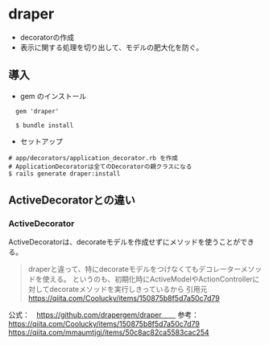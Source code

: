# draper
- decoratorの作成　　
- 表示に関する処理を切り出して、モデルの肥大化を防ぐ。
## 導入
- gem のインストール
```
  gem 'draper'
```
```
  $ bundle install
```
- セットアップ
```
# app/decorators/application_decorator.rb を作成
# ApplicationDecoratorは全てのDecoratorの親クラスになる
$ rails generate draper:install
```
## ActiveDecoratorとの違い


### ActiveDecorator
ActiveDecoratorは、decorateモデルを作成せずにメソッドを使うことができる。
>draperと違って、特にdecorateモデルをつけなくてもデコレーターメソッドを使える。
>というのも、初期化時にActiveModelやActionControllerに対してdecorateメソッドを実行しきっているから
>引用元　　https://qiita.com/Coolucky/items/150875b8f5d7a50c7d79

公式：　https://github.com/drapergem/draper　　
参考：　https://qiita.com/Coolucky/items/150875b8f5d7a50c7d79  
     https://qiita.com/mmaumtjgj/items/50c8ac82ca5583cac254
